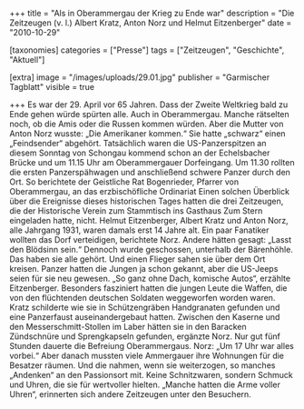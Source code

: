+++
title = "Als in Oberammergau der Krieg zu Ende war"
description = "Die Zeitzeugen (v. l.) Albert Kratz, Anton Norz und Helmut Eitzenberger"
date = "2010-10-29"


[taxonomies]
categories = ["Presse"]
tags = ["Zeitzeugen", "Geschichte", "Aktuell"]


[extra]
image = "/images/uploads/29.01.jpg"
publisher = "Garmischer Tagblatt"
visible = true

+++
Es war der 29. April vor 65 Jahren. Dass der Zweite Weltkrieg bald zu Ende gehen würde spürten alle. Auch in Oberammergau. Manche rätselten noch, ob die Amis oder die Russen kommen würden. Aber die Mutter von Anton Norz wusste: „Die Amerikaner kommen.“ Sie hatte „schwarz“ einen „Feindsender“ abgehört. Tatsächlich waren die US-Panzerspitzen an diesem Sonntag von Schongau kommend schon an der Echelsbacher Brücke und um 11.15 Uhr am Oberammergauer Dorfeingang. Um 11.30 rollten die ersten Panzerspähwagen und anschließend schwere Panzer durch den Ort. So berichtete der Geistliche Rat Bogenrieder, Pfarrer von Oberammergau, an das erzbischöfliche Ordinariat Einen solchen Überblick über die Ereignisse dieses historischen Tages hatten die drei Zeitzeugen, die der Historische Verein zum Stammtisch ins Gasthaus Zum Stern eingeladen hatte, nicht. Helmut Eitzenberger, Albert Kratz und Anton Norz, alle Jahrgang 1931, waren damals erst 14 Jahre alt. Ein paar Fanatiker wollten das Dorf verteidigen, berichtete Norz. Andere hätten gesagt: „Lasst den Blödsinn sein.“ Dennoch wurde geschossen, unterhalb der Bärenhöhle. Das haben sie alle gehört. Und einen Flieger sahen sie über dem Ort kreisen. Panzer hatten die Jungen ja schon gekannt, aber die US-Jeeps seien für sie neu gewesen. „So ganz ohne Dach, komische Autos“, erzählte Eitzenberger. Besonders fasziniert hatten die jungen Leute die Waffen, die von den flüchtenden deutschen Soldaten weggeworfen worden waren. Kratz schilderte wie sie in Schützengräben Handgranaten gefunden und eine Panzerfaust auseinandergebaut hatten. Zwischen den Kaserne und den Messerschmitt-Stollen im Laber hätten sie in den Baracken Zündschnüre und Sprengkapseln gefunden, ergänzte Norz. Nur gut fünf Stunden dauerte die Befreiung Oberammergaus. Norz: „Um 17 Uhr war alles vorbei.“ Aber danach mussten viele Ammergauer ihre Wohnungen für die Besatzer räumen. Und die nahmen, wenn sie weiterzogen, so manches „Andenken“ an den Passionsort mit. Keine Schnitzwaren, sondern Schmuck und Uhren, die sie für wertvoller hielten. „Manche hatten die Arme voller Uhren“, erinnerten sich andere Zeitzeugen unter den Besuchern.